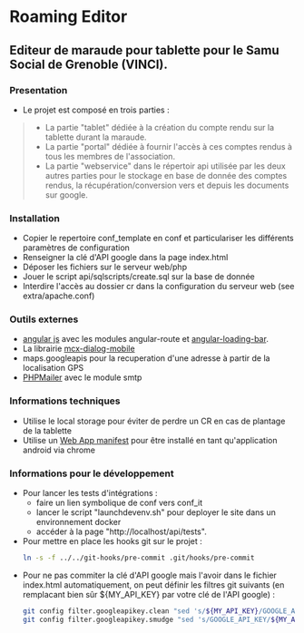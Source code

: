 # Roaming Editor
## Editeur de maraude pour tablette pour le Samu Social de Grenoble (VINCI).

### Presentation
- Le projet est composé en trois parties :
>- La partie "tablet" dédiée à la création du compte rendu sur la tablette durant la maraude.
>- La partie "portal" dédiée à fournir l'accès à ces comptes rendus à tous les membres de l'association.
>- La partie "webservice" dans le répertoir api utilisée par les deux autres parties pour le stockage en base de donnée
    des comptes rendus, la récupération/conversion vers et depuis les documents sur google.

### Installation
- Copier le repertoire conf_template en conf et particulariser les différents paramètres de configuration
- Renseigner la clé d'API google dans la page index.html
- Déposer les fichiers sur le serveur web/php
- Jouer le script api/sqlscripts/create.sql sur la base de donnée
- Interdire l'accès au dossier cr dans la configuration du serveur web (see extra/apache.conf)

### Outils externes
- [angular js](https://angularjs.org/) avec les modules angular-route et [angular-loading-bar](https://github.com/chieffancypants/angular-loading-bar).
- La librairie [mcx-dialog-mobile](https://github.com/code-mcx/mcx-dialog-mobile)
- maps.googleapis pour la recuperation d'une adresse à partir de la localisation GPS
- [PHPMailer](https://github.com/PHPMailer/PHPMailer) avec le module smtp

### Informations techniques
- Utilise le local storage pour éviter de perdre un CR en cas de plantage de la tablette
- Utilise un [Web App manifest](https://w3c.github.io/manifest/) pour être installé en tant qu'application android via chrome

### Informations pour le développement
- Pour lancer les tests d'intégrations :
    - faire un lien symbolique de conf vers conf_it
    - lancer le script "launchdevenv.sh" pour deployer le site dans un environnement docker
    - accéder à la page "http://localhost/api/tests".
- Pour mettre en place les hooks git sur le projet :
  ```bash
  ln -s -f ../../git-hooks/pre-commit .git/hooks/pre-commit
  ```
- Pour ne pas commiter la clé d'API google mais l'avoir dans le fichier index.html automatiquement,
  on peut définir les filtres git suivants (en remplacant bien sûr ${MY_API_KEY} par votre clé de l'API google) :
  ```bash
  git config filter.googleapikey.clean "sed 's/${MY_API_KEY}/GOOGLE_API_KEY/'"
  git config filter.googleapikey.smudge "sed 's/GOOGLE_API_KEY/${MY_API_KEY}/'"
  ```

